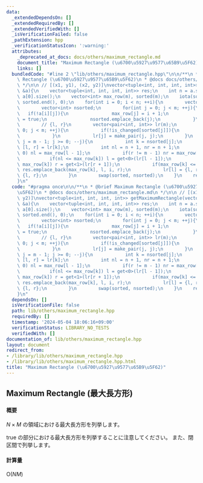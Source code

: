 ```yaml
---
data:
  _extendedDependsOn: []
  _extendedRequiredBy: []
  _extendedVerifiedWith: []
  _isVerificationFailed: false
  _pathExtension: hpp
  _verificationStatusIcon: ':warning:'
  attributes:
    _deprecated_at_docs: docs/others/maximum_rectangle.md
    document_title: "Maximum Rectangle (\u6700\u5927\u9577\u65B9\u5F62)"
    links: []
  bundledCode: "#line 2 \"lib/others/maximum_rectangle.hpp\"\n\n/**\n * @brief Maximum\
    \ Rectangle (\u6700\u5927\u9577\u65B9\u5F62)\n * @docs docs/others/maximum_rectangle.md\n\
    \ */\n\n // [(x1, y1), (x2, y2)]\nvector<tuple<int, int, int, int>> getMaximumRectangle(vector<vector<bool>>\
    \ &a){\n    vector<tuple<int, int, int, int>> res;\n    int n = a.size(), m =\
    \ a[0].size();\n    vector<int> max_row(m), sorted(m);\n    iota(sorted.begin(),\
    \ sorted.end(), 0);\n    for(int i = 0; i < n; ++i){\n        vector<bool> is_changed(m);\n\
    \        vector<int> nsorted;\n        for(int j = 0; j < m; ++j){\n         \
    \   if(!a[i][j]){\n                max_row[j] = i + 1;\n                is_changed[j]\
    \ = true;\n                nsorted.emplace_back(j);\n            }\n        }\n\
    \        // {l, r}\n        vector<pair<int, int>> lr(m);\n        for(int j =\
    \ 0; j < m; ++j){\n            if(!is_changed[sorted[j]]){\n                nsorted.emplace_back(sorted[j]);\n\
    \            }\n            lr[j] = make_pair(j, j);\n        }\n        for(int\
    \ j = m - 1; j >= 0; --j){\n            int k = nsorted[j];\n            auto\
    \ [l, r] = lr[k];\n            int nl = n + 1, nr = n + 1;\n            if(l !=\
    \ 0) nl = max_row[l - 1];\n            if(r != m - 1) nr = max_row[r + 1];\n \
    \           if(nl <= max_row[k]) l = get<0>(lr[l - 1]);\n            if(nr <=\
    \ max_row[k]) r = get<1>(lr[r + 1]);\n            if(max_row[k] <= i && l <= r)\
    \ res.emplace_back(max_row[k], l, i, r);\n            lr[l] = {l, r}, lr[r] =\
    \ {l, r};\n        }\n        swap(sorted, nsorted);\n    }\n    return res;\n\
    }\n"
  code: "#pragma once\n\n/**\n * @brief Maximum Rectangle (\u6700\u5927\u9577\u65B9\
    \u5F62)\n * @docs docs/others/maximum_rectangle.md\n */\n\n // [(x1, y1), (x2,\
    \ y2)]\nvector<tuple<int, int, int, int>> getMaximumRectangle(vector<vector<bool>>\
    \ &a){\n    vector<tuple<int, int, int, int>> res;\n    int n = a.size(), m =\
    \ a[0].size();\n    vector<int> max_row(m), sorted(m);\n    iota(sorted.begin(),\
    \ sorted.end(), 0);\n    for(int i = 0; i < n; ++i){\n        vector<bool> is_changed(m);\n\
    \        vector<int> nsorted;\n        for(int j = 0; j < m; ++j){\n         \
    \   if(!a[i][j]){\n                max_row[j] = i + 1;\n                is_changed[j]\
    \ = true;\n                nsorted.emplace_back(j);\n            }\n        }\n\
    \        // {l, r}\n        vector<pair<int, int>> lr(m);\n        for(int j =\
    \ 0; j < m; ++j){\n            if(!is_changed[sorted[j]]){\n                nsorted.emplace_back(sorted[j]);\n\
    \            }\n            lr[j] = make_pair(j, j);\n        }\n        for(int\
    \ j = m - 1; j >= 0; --j){\n            int k = nsorted[j];\n            auto\
    \ [l, r] = lr[k];\n            int nl = n + 1, nr = n + 1;\n            if(l !=\
    \ 0) nl = max_row[l - 1];\n            if(r != m - 1) nr = max_row[r + 1];\n \
    \           if(nl <= max_row[k]) l = get<0>(lr[l - 1]);\n            if(nr <=\
    \ max_row[k]) r = get<1>(lr[r + 1]);\n            if(max_row[k] <= i && l <= r)\
    \ res.emplace_back(max_row[k], l, i, r);\n            lr[l] = {l, r}, lr[r] =\
    \ {l, r};\n        }\n        swap(sorted, nsorted);\n    }\n    return res;\n\
    }\n"
  dependsOn: []
  isVerificationFile: false
  path: lib/others/maximum_rectangle.hpp
  requiredBy: []
  timestamp: '2024-05-04 18:06:16+09:00'
  verificationStatus: LIBRARY_NO_TESTS
  verifiedWith: []
documentation_of: lib/others/maximum_rectangle.hpp
layout: document
redirect_from:
- /library/lib/others/maximum_rectangle.hpp
- /library/lib/others/maximum_rectangle.hpp.html
title: "Maximum Rectangle (\u6700\u5927\u9577\u65B9\u5F62)"
---
```

## Maximum Rectangle (最大長方形)

#### 概要

$N \times M$ の領域における最大長方形を列挙します。

true の部分における最大長方形を列挙することに注意してください。
また、閉区間で列挙します。

#### 計算量

$\mathrm{O}(NM)$